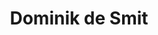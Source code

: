 ---
company: Araido
email: dominik.de.smit@araido.com
facebook: ''
image: https://pbs.twimg.com/profile_images/966380302041010178/gtffGLPm_400x400.jpg
job_title: CEO & Founder
linkedin: https://nl.linkedin.com/in/dominik-de-smit
sessions:
- AWS Lambda Security
- Agile Practices for Security Teams
- Creating a Security Champions network
- DevSecOps Maturity Model (DSOMM)
- From Threat Modeling to DevSecOps metrics
- Securing the CI Pipeline
- ZAP working session - automation
- How to scale Threat Modeling.
status: done
title: Dominik de Smit
travel_from: ''
twitter: dominikdesmit
type: participant
website: https://www.araido.com
---